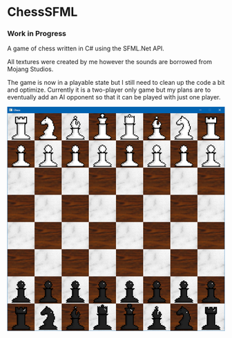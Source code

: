 # ChessSFML
<h3>Work in Progress</h3>
<p>
A game of chess written in C# using the SFML.Net API.
<p>
All textures were created by me however the sounds are borrowed from Mojang Studios.
<p>
The game is now in a playable state but I still need to clean up the code a bit and optimize. Currently it is a two-player only game but my plans are to eventually add an AI opponent so that it can be played with just one player.

<p>
  <img src="img/1.png" width="700" />
</p>
